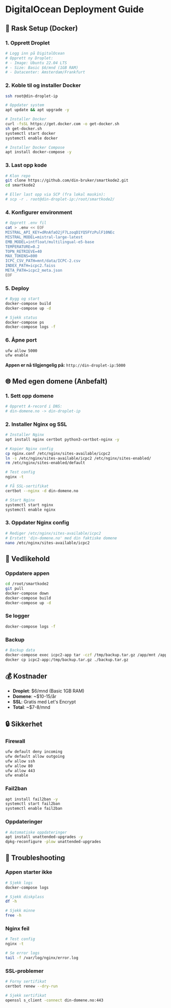 # DigitalOcean Deployment Guide

## 🚀 Rask Setup (Docker)

### 1. Opprett Droplet
```bash
# Logg inn på DigitalOcean
# Opprett ny Droplet:
# - Image: Ubuntu 22.04 LTS
# - Size: Basic $6/mnd (1GB RAM)
# - Datacenter: Amsterdam/Frankfurt
```

### 2. Koble til og installer Docker
```bash
ssh root@din-droplet-ip

# Oppdater system
apt update && apt upgrade -y

# Installer Docker
curl -fsSL https://get.docker.com -o get-docker.sh
sh get-docker.sh
systemctl start docker
systemctl enable docker

# Installer Docker Compose
apt install docker-compose -y
```

### 3. Last opp kode
```bash
# Klon repo
git clone https://github.com/din-bruker/smartkode2.git
cd smartkode2

# Eller last opp via SCP (fra lokal maskin):
# scp -r . root@din-droplet-ip:/root/smartkode2/
```

### 4. Konfigurer environment
```bash
# Opprett .env fil
cat > .env << EOF
MISTRAL_API_KEY=dRnAfaO2jF7LzoqD1YQ5FYzPulF10NEc
MISTRAL_MODEL=mistral-large-latest
EMB_MODEL=intfloat/multilingual-e5-base
TEMPERATURE=0.2
TOPN_RETRIEVE=40
MAX_TOKENS=800
ICPC_CSV_PATH=mnt/data/ICPC-2.csv
INDEX_PATH=icpc2.faiss
META_PATH=icpc2_meta.json
EOF
```

### 5. Deploy
```bash
# Bygg og start
docker-compose build
docker-compose up -d

# Sjekk status
docker-compose ps
docker-compose logs -f
```

### 6. Åpne port
```bash
ufw allow 5000
ufw enable
```

**Appen er nå tilgjengelig på:** `http://din-droplet-ip:5000`

## 🌐 Med egen domene (Anbefalt)

### 1. Sett opp domene
```bash
# Opprett A-record i DNS:
# din-domene.no -> din-droplet-ip
```

### 2. Installer Nginx og SSL
```bash
# Installer Nginx
apt install nginx certbot python3-certbot-nginx -y

# Kopier Nginx config
cp nginx.conf /etc/nginx/sites-available/icpc2
ln -s /etc/nginx/sites-available/icpc2 /etc/nginx/sites-enabled/
rm /etc/nginx/sites-enabled/default

# Test config
nginx -t

# Få SSL-sertifikat
certbot --nginx -d din-domene.no

# Start Nginx
systemctl start nginx
systemctl enable nginx
```

### 3. Oppdater Nginx config
```bash
# Rediger /etc/nginx/sites-available/icpc2
# Erstatt 'din-domene.no' med din faktiske domene
nano /etc/nginx/sites-available/icpc2
```

## 🔧 Vedlikehold

### Oppdatere appen
```bash
cd /root/smartkode2
git pull
docker-compose down
docker-compose build
docker-compose up -d
```

### Se logger
```bash
docker-compose logs -f
```

### Backup
```bash
# Backup data
docker-compose exec icpc2-app tar -czf /tmp/backup.tar.gz /app/mnt /app/icpc2.faiss /app/icpc2_meta.json
docker cp icpc2-app:/tmp/backup.tar.gz ./backup.tar.gz
```

## 💰 Kostnader

- **Droplet**: $6/mnd (Basic 1GB RAM)
- **Domene**: ~$10-15/år
- **SSL**: Gratis med Let's Encrypt
- **Total**: ~$7-8/mnd

## 🔒 Sikkerhet

### Firewall
```bash
ufw default deny incoming
ufw default allow outgoing
ufw allow ssh
ufw allow 80
ufw allow 443
ufw enable
```

### Fail2ban
```bash
apt install fail2ban -y
systemctl start fail2ban
systemctl enable fail2ban
```

### Oppdateringer
```bash
# Automatiske oppdateringer
apt install unattended-upgrades -y
dpkg-reconfigure -plow unattended-upgrades
```

## 🚨 Troubleshooting

### Appen starter ikke
```bash
# Sjekk logs
docker-compose logs

# Sjekk diskplass
df -h

# Sjekk minne
free -h
```

### Nginx feil
```bash
# Test config
nginx -t

# Se error logs
tail -f /var/log/nginx/error.log
```

### SSL-problemer
```bash
# Forny sertifikat
certbot renew --dry-run

# Sjekk sertifikat
openssl s_client -connect din-domene.no:443
```
